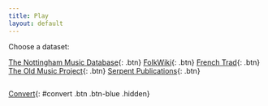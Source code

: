 ```yaml
---
title: Play
layout: default
---
```


Choose a dataset:

[The Nottingham Music Database](javascript:getMusic("abcsourceforge")){: .btn}
[FolkWiki](javascript:getMusic("folkwiki")){: .btn}
[French Trad](javascript:getMusic("tradfrance")){: .btn}
[The Old Music Project](javascript:getMusic("oldmusic")){: .btn}
[Serpent Publications](javascript:getMusic("serpent")){: .btn}

<div id="music">
<pre id="notes"></pre>
<span id="caret" class="hidden animate"></span>
<div id="sheet"></div>
<div id="audio"></div>
</div>

[<i class="fa-solid fa-arrows-rotate"></i> Convert](javascript:convert()){: #convert .btn .btn-blue .hidden}

<script src="https://cdn.jsdelivr.net/npm/abcjs@6.1.9/dist/abcjs-basic-min.js"></script>
<script src="{{ '/assets/js/util.js' | relative_url }}"></script>

